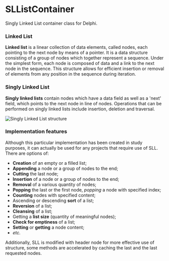 # SLListContainer
Singly Linked List container class for Delphi.

### Linked List
**Linked list** is a linear collection of data elements, called nodes, each pointing to the next node by means of a pointer. It is a data structure consisting of a group of nodes which together represent a sequence. Under the simplest form, each node is composed of data and a link to the next node in the sequence. This structure allows for efficient insertion or removal of elements from any position in the sequence during iteration.

### Singly Linked List
**Singly linked lists** contain nodes which have a data field as well as a 'next' field, which points to the next node in line of nodes. Operations that can be performed on singly linked lists include insertion, deletion and traversal.

![Singly Linked List structure](https://upload.wikimedia.org/wikipedia/commons/thumb/6/6d/Singly-linked-list.svg/408px-Singly-linked-list.svg.png)

### Implementation features
Although this particular implementation has been created in study purposes, it can actually be used for any projects that require use of SLL.
There are options of:
* **Creation** of an empty or a filled list;
* **Appending** a node or a group of nodes to the end;
* **Cutting** the last node;
* **Insertion** of a node or a group of nodes to the end;
* **Removal** of a various quantity of nodes;
* **Popping** the last or the first node, _popping_ a node with specified index;
* **Counting** nodes with specified content;
* Ascending or descending **sort** of a list;
* **Reversion** of a list;
* **Cleansing** of a list;
* Getting a **list size** (quantity of meaningful nodes);
* **Check for emptiness** of a list;
* **Setting** or **getting** a node content;
* _etc._

Additionally, SLL is modified with header node for more effective use of structure,
some methods are accelerated by caching the last and the last requested nodes.
